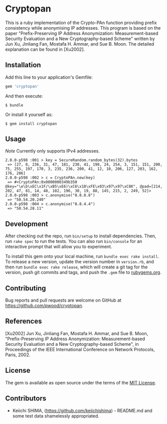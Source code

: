 # Cryptopan

This is a ruby implementation of the Crypto-PAn function providing prefix
consistency while anonymising IP addresses. This program is based on the paper
"Prefix-Preserving IP Address Anonymization: Measurement-based
Security Evaluation and a New Cryptography-based Scheme" written by
Jun Xu, Jinliang Fan, Mostafa H. Ammar, and Sue B. Moon.  The detailed
explanation can be found in [Xu2002].

## Installation

Add this line to your application's Gemfile:

```ruby
gem 'cryptopan'
```

And then execute:

    $ bundle

Or install it yourself as:

    $ gem install cryptopan

## Usage

*Note* Currently only supports IPv4 addresses.

```
2.0.0-p598 :001 > key = SecureRandom.random_bytes(32).bytes
 => [27, 8, 236, 31, 47, 181, 230, 41, 198, 24, 254, 3, 151, 151, 200, 75, 255, 197, 170, 3, 235, 236, 200, 41, 12, 10, 206, 127, 203, 162, 176, 206]
2.0.0-p598 :002 > c = CryptoPAn.new(key)
 => #<CryptoPAn:0x0000000349b350 @key="\e\b\xEC\x1F/\xB5\xE6)\xC6\x18\xFE\x03\x97\x97\xC8K", @pad=[214, 202, 47, 81, 14, 48, 182, 196, 30, 19, 88, 145, 215, 2, 249, 52]>
2.0.0-p598 :003 > c.anonymise("8.8.8.8")
 => "50.54.20.240"
2.0.0-p598 :004 > c.anonymise("8.8.4.4")
 => "50.54.28.11"
```

## Development

After checking out the repo, run `bin/setup` to install dependencies. Then, run `rake spec` to run the tests. You can also run `bin/console` for an interactive prompt that will allow you to experiment.

To install this gem onto your local machine, run `bundle exec rake install`. To release a new version, update the version number in `version.rb`, and then run `bundle exec rake release`, which will create a git tag for the version, push git commits and tags, and push the `.gem` file to [rubygems.org](https://rubygems.org).

## Contributing

Bug reports and pull requests are welcome on GitHub at https://github.com/pwood/cryptopan.


## References

[Xu2002] Jun Xu, Jinliang Fan, Mostafa H. Ammar, and Sue B. Moon,
"Prefix-Preserving IP Address Anonymization: Measurement-based
Security Evaluation and a New Cryptography-based Scheme", in
Proceedings of the IEEE International Conference on Network Protocols,
Paris, 2002.

## License

The gem is available as open source under the terms of the [MIT License](http://opensource.org/licenses/MIT).

## Contributors

- Keiichi SHIMA, (https://github.com/keiichishima) - README.md and some test data shamelessly appropriated.
